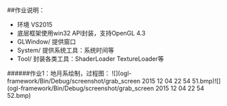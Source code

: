##作业说明：
- 环境 VS2015
- 底层框架使用win32 API封装，支持OpenGL 4.3
- GLWindow/ 提供窗口
- System/ 提供系统工具：系统时间等
- Tool/ 封装各类工具：ShaderLoader TextureLoader等

######作业1：地月系绘制，过程图：
![](ogl-framework/Bin/Debug/screenshot/grab_screen 2015 12 04 22 54 51.bmp)![](ogl-framework/Bin/Debug/screenshot/grab_screen 2015 12 04 22 54 52.bmp)
